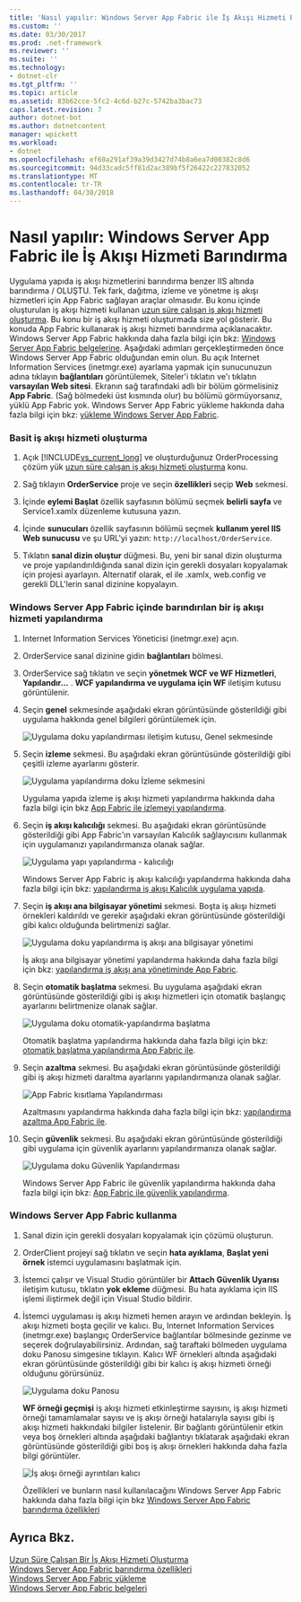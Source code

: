 ```yaml
---
title: 'Nasıl yapılır: Windows Server App Fabric ile İş Akışı Hizmeti Barındırma'
ms.custom: ''
ms.date: 03/30/2017
ms.prod: .net-framework
ms.reviewer: ''
ms.suite: ''
ms.technology:
- dotnet-clr
ms.tgt_pltfrm: ''
ms.topic: article
ms.assetid: 83b62cce-5fc2-4c6d-b27c-5742ba3bac73
caps.latest.revision: 7
author: dotnet-bot
ms.author: dotnetcontent
manager: wpickett
ms.workload:
- dotnet
ms.openlocfilehash: ef60a291af39a39d3427d74b8a6ea7d00382c8d6
ms.sourcegitcommit: 94d33cadc5ff81d2ac389bf5f26422c227832052
ms.translationtype: MT
ms.contentlocale: tr-TR
ms.lasthandoff: 04/30/2018
---
```

# <a name="how-to-host-a-workflow-service-with-windows-server-app-fabric"></a>Nasıl yapılır: Windows Server App Fabric ile İş Akışı Hizmeti Barındırma
Uygulama yapıda iş akışı hizmetlerini barındırma benzer IIS altında barındırma / OLUŞTU. Tek fark, dağıtma, izleme ve yönetme iş akışı hizmetleri için App Fabric sağlayan araçlar olmasıdır. Bu konu içinde oluşturulan iş akışı hizmeti kullanan [uzun süre çalışan iş akışı hizmeti oluşturma](../../../../docs/framework/wcf/feature-details/creating-a-long-running-workflow-service.md). Bu konu bir iş akışı hizmeti oluşturmada size yol gösterir. Bu konuda App Fabric kullanarak iş akışı hizmeti barındırma açıklanacaktır. Windows Server App Fabric hakkında daha fazla bilgi için bkz: [Windows Server App Fabric belgelerine](http://go.microsoft.com/fwlink/?LinkID=193037&clcid=0x409). Aşağıdaki adımları gerçekleştirmeden önce Windows Server App Fabric olduğundan emin olun.  Bu açık Internet Information Services (inetmgr.exe) ayarlama yapmak için sunucunuzun adına tıklayın **bağlantıları** görüntülemek, Siteler'i tıklatın ve'ı tıklatın **varsayılan Web sitesi**. Ekranın sağ tarafındaki adlı bir bölüm görmelisiniz **App Fabric**. (Sağ bölmedeki üst kısmında olur) bu bölümü görmüyorsanız, yüklü App Fabric yok. Windows Server App Fabric yükleme hakkında daha fazla bilgi için bkz: [yükleme Windows Server App Fabric](http://go.microsoft.com/fwlink/?LinkId=193136).  
  
### <a name="creating-a-simple-workflow-service"></a>Basit iş akışı hizmeti oluşturma  
  
1.  Açık [!INCLUDE[vs_current_long](../../../../includes/vs-current-long-md.md)] ve oluşturduğunuz OrderProcessing çözüm yük [uzun süre çalışan iş akışı hizmeti oluşturma](../../../../docs/framework/wcf/feature-details/creating-a-long-running-workflow-service.md) konu.  
  
2.  Sağ tıklayın **OrderService** proje ve seçin **özellikleri** seçip **Web** sekmesi.  
  
3.  İçinde **eylemi Başlat** özellik sayfasının bölümü seçmek **belirli sayfa** ve Service1.xamlx düzenleme kutusuna yazın.  
  
4.  İçinde **sunucuları** özellik sayfasının bölümü seçmek **kullanım yerel IIS Web sunucusu** ve şu URL'yi yazın: `http://localhost/OrderService`.  
  
5.  Tıklatın **sanal dizin oluştur** düğmesi. Bu, yeni bir sanal dizin oluşturma ve proje yapılandırıldığında sanal dizin için gerekli dosyaları kopyalamak için projesi ayarlayın.  Alternatif olarak, el ile .xamlx, web.config ve gerekli DLL'lerin sanal dizinine kopyalayın.  
  
### <a name="configuring-a-workflow-service-hosted-in-windows-server-app-fabric"></a>Windows Server App Fabric içinde barındırılan bir iş akışı hizmeti yapılandırma  
  
1.  Internet Information Services Yöneticisi (inetmgr.exe) açın.  
  
2.  OrderService sanal dizinine gidin **bağlantıları** bölmesi.  
  
3.  OrderService sağ tıklatın ve seçin **yönetmek WCF ve WF Hizmetleri**, **Yapılandır...** . **WCF yapılandırma ve uygulama için WF** iletişim kutusu görüntülenir.  
  
4.  Seçin **genel** sekmesinde aşağıdaki ekran görüntüsünde gösterildiği gibi uygulama hakkında genel bilgileri görüntülemek için.  
  
     ![Uygulama doku yapılandırması iletişim kutusu, Genel sekmesinde](../../../../docs/framework/wcf/feature-details/media/appfabricconfiguration-general.gif "AppFabricConfiguration-genel")  
  
5.  Seçin **izleme** sekmesi. Bu aşağıdaki ekran görüntüsünde gösterildiği gibi çeşitli izleme ayarlarını gösterir.  
  
     ![Uygulama yapılandırma doku İzleme sekmesini](../../../../docs/framework/wcf/feature-details/media/appfabricconfiguration-monitoring.gif "AppFabricConfiguration izleme")  
  
     Uygulama yapıda izleme iş akışı hizmeti yapılandırma hakkında daha fazla bilgi için bkz [App Fabric ile izlemeyi yapılandırma](http://go.microsoft.com/fwlink/?LinkId=193153).  
  
6.  Seçin **iş akışı kalıcılığı** sekmesi. Bu aşağıdaki ekran görüntüsünde gösterildiği gibi App Fabric'ın varsayılan Kalıcılık sağlayıcısını kullanmak için uygulamanızı yapılandırmanıza olanak sağlar.  
  
     ![Uygulama yapı yapılandırma &#45; kalıcılığı](../../../../docs/framework/wcf/feature-details/media/appfabricconfiguration-persistence.gif "AppFabricConfiguration kalıcılığı")  
  
     Windows Server App Fabric iş akışı kalıcılığı yapılandırma hakkında daha fazla bilgi için bkz: [yapılandırma iş akışı Kalıcılık uygulama yapıda](http://go.microsoft.com/fwlink/?LinkId=193148).  
  
7.  Seçin **iş akışı ana bilgisayar yönetimi** sekmesi. Boşta iş akışı hizmeti örnekleri kaldırıldı ve gerekir aşağıdaki ekran görüntüsünde gösterildiği gibi kalıcı olduğunda belirtmenizi sağlar.  
  
     ![Uygulama doku yapılandırma iş akışı ana bilgisayar yönetimi](../../../../docs/framework/wcf/feature-details/media/appfabricconfiguration-management.gif "AppFabricConfiguration Yönetimi")  
  
     İş akışı ana bilgisayar yönetimi yapılandırma hakkında daha fazla bilgi için bkz: [yapılandırma iş akışı ana yönetiminde App Fabric](http://go.microsoft.com/fwlink/?LinkId=193151).  
  
8.  Seçin **otomatik başlatma** sekmesi. Bu uygulama aşağıdaki ekran görüntüsünde gösterildiği gibi iş akışı hizmetleri için otomatik başlangıç ayarlarını belirtmenize olanak sağlar.  
  
     ![Uygulama doku otomatik&#45;yapılandırma başlatma](../../../../docs/framework/wcf/feature-details/media/appfabricconfigurationautostart.gif "AppFabricConfigurationAutostart")  
  
     Otomatik başlatma yapılandırma hakkında daha fazla bilgi için bkz: [otomatik başlatma yapılandırma App Fabric ile](http://go.microsoft.com/fwlink/?LinkId=193150).  
  
9. Seçin **azaltma** sekmesi. Bu aşağıdaki ekran görüntüsünde gösterildiği gibi iş akışı hizmeti daraltma ayarlarını yapılandırmanıza olanak sağlar.  
  
     ![App Fabric kısıtlama Yapılandırması](../../../../docs/framework/wcf/feature-details/media/appfabricconfigurationthrottling.gif "AppFabricConfigurationThrottling")  
  
     Azaltmasını yapılandırma hakkında daha fazla bilgi için bkz: [yapılandırma azaltma App Fabric ile](http://go.microsoft.com/fwlink/?LinkId=193149).  
  
10. Seçin **güvenlik** sekmesi. Bu aşağıdaki ekran görüntüsünde gösterildiği gibi uygulama için güvenlik ayarlarını yapılandırmanıza olanak sağlar.  
  
     ![Uygulama doku Güvenlik Yapılandırması](../../../../docs/framework/wcf/feature-details/media/appfabricconfiguration-security.gif "AppFabricConfiguration güvenlik")  
  
     Windows Server App Fabric ile güvenlik yapılandırma hakkında daha fazla bilgi için bkz: [App Fabric ile güvenlik yapılandırma](http://go.microsoft.com/fwlink/?LinkId=193152).  
  
### <a name="using-windows-server-app-fabric"></a>Windows Server App Fabric kullanma  
  
1.  Sanal dizin için gerekli dosyaları kopyalamak için çözümü oluşturun.  
  
2.  OrderClient projeyi sağ tıklatın ve seçin **hata ayıklama**, **Başlat yeni örnek** istemci uygulamasını başlatmak için.  
  
3.  İstemci çalışır ve Visual Studio görüntüler bir **Attach Güvenlik Uyarısı** iletişim kutusu, tıklatın **yok ekleme** düğmesi. Bu hata ayıklama için IIS işlemi iliştirmek değil için Visual Studio bildirir.  
  
4.  İstemci uygulaması iş akışı hizmeti hemen arayın ve ardından bekleyin. İş akışı hizmeti boşta geçilir ve kalıcı. Bu, Internet Information Services (inetmgr.exe) başlangıç OrderService bağlantılar bölmesinde gezinme ve seçerek doğrulayabilirsiniz. Ardından, sağ taraftaki bölmeden uygulama doku Panosu simgesine tıklayın. Kalıcı WF örnekleri altında aşağıdaki ekran görüntüsünde gösterildiği gibi bir kalıcı iş akışı hizmeti örneği olduğunu görürsünüz.  
  
     ![Uygulama doku Panosu](../../../../docs/framework/wcf/feature-details/media/appfabricdashboard.gif "AppFabricDashboard")  
  
     **WF örneği geçmişi** iş akışı hizmeti etkinleştirme sayısını, iş akışı hizmeti örneği tamamlamalar sayısı ve iş akışı örneği hatalarıyla sayısı gibi iş akışı hizmeti hakkındaki bilgiler listelenir. Bir bağlantı görüntülenir etkin veya boş örnekleri altında aşağıdaki bağlantıyı tıklatarak aşağıdaki ekran görüntüsünde gösterildiği gibi boş iş akışı örnekleri hakkında daha fazla bilgi görüntüler.  
  
     ![İş akışı örneği ayrıntıları kalıcı](../../../../docs/framework/wcf/feature-details/media/persisteddetail.gif "PersistedDetail")  
  
     Özellikleri ve bunların nasıl kullanılacağını Windows Server App Fabric hakkında daha fazla bilgi için bkz [Windows Server App Fabric barındırma özellikleri](http://go.microsoft.com/fwlink/?LinkID=193143&clcid=0x409)  
  
## <a name="see-also"></a>Ayrıca Bkz.  
 [Uzun Süre Çalışan Bir İş Akışı Hizmeti Oluşturma](../../../../docs/framework/wcf/feature-details/creating-a-long-running-workflow-service.md)  
 [Windows Server App Fabric barındırma özellikleri](http://go.microsoft.com/fwlink/?LinkId=193143)  
 [Windows Server App Fabric yükleme](http://go.microsoft.com/fwlink/?LinkId=193136)  
 [Windows Server App Fabric belgeleri](http://go.microsoft.com/fwlink/?LinkID=193037&clcid=0x409)
